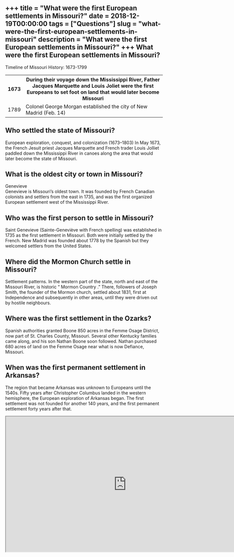+++
title = "What were the first European settlements in Missouri?"
date = 2018-12-19T00:00:00
tags = ["Questions"]
slug = "what-were-the-first-european-settlements-in-missouri"
description = "What were the first European settlements in Missouri?"
+++
What were the first European settlements in Missouri?
-----------------------------------------------------

Timeline of Missouri History: 1673-1799

<table><tr><th>1673</th><th>During their voyage down the Mississippi River, Father Jacques Marquette and Louis Joliet were the first Europeans to set foot on land that would later become Missouri</th></tr><tr><td>1789</td><td>Colonel George Morgan established the city of New Madrid (Feb. 14)</td></tr></table>

Who settled the state of Missouri?
----------------------------------

European exploration, conquest, and colonization (1673–1803) In May 1673, the French Jesuit priest Jacques Marquette and French trader Louis Jolliet paddled down the Mississippi River in canoes along the area that would later become the state of Missouri.

What is the oldest city or town in Missouri?
--------------------------------------------

Genevieve  
Genevieve is Missouri’s oldest town. It was founded by French Canadian colonists and settlers from the east in 1735, and was the first organized European settlement west of the Mississippi River.

Who was the first person to settle in Missouri?
-----------------------------------------------

Saint Genevieve (Sainte-Geneviève with French spelling) was established in 1735 as the first settlement in Missouri. Both were initially settled by the French. New Madrid was founded about 1778 by the Spanish but they welcomed settlers from the United States.

Where did the Mormon Church settle in Missouri?
-----------------------------------------------

Settlement patterns. In the western part of the state, north and east of the Missouri River, is historic “ Mormon Country .” There, followers of Joseph Smith, the founder of the Mormon church, settled about 1831, first at Independence and subsequently in other areas, until they were driven out by hostile neighbours.

Where was the first settlement in the Ozarks?
---------------------------------------------

Spanish authorities granted Boone 850 acres in the Femme Osage District, now part of St. Charles County, Missouri. Several other Kentucky families came along, and his son Nathan Boone soon followed. Nathan purchased 680 acres of land on the Femme Osage near what is now Defiance, Missouri.

When was the first permanent settlement in Arkansas?
----------------------------------------------------

The region that became Arkansas was unknown to Europeans until the 1540s. Fifty years after Christopher Columbus landed in the western hemisphere, the European exploration of Arkansas began. The first settlement was not founded for another 140 years, and the first permanent settlement forty years after that.

<iframe allow="accelerometer; autoplay; clipboard-write; encrypted-media; gyroscope; picture-in-picture" allowfullscreen="" class="__youtube_prefs__  epyt-is-override  no-lazyload" data-no-lazy="1" data-origheight="433" data-origwidth="770" data-skipgform_ajax_framebjll="" height="433" id="_ytid_45126" loading="lazy" src="https://www.youtube.com/embed/-8jT6qpR96k?enablejsapi=1&autoplay=0&cc_load_policy=0&cc_lang_pref=&iv_load_policy=1&loop=0&modestbranding=0&rel=1&fs=1&playsinline=0&autohide=2&theme=dark&color=red&controls=1&" title="YouTube player" width="770"></iframe>